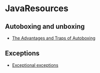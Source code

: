 
# JavaResources

## Autoboxing and unboxing 
* [The Advantages and Traps of Autoboxing](https://javaeffective.wordpress.com/2010/05/21/the-advantages-and-traps-of-autoboxing/)

## Exceptions 
* [Exceptional exceptions](https://eyalsch.wordpress.com/tag/exceptionininitializererror/)
